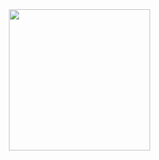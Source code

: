 <div align="center">
  <img height="250px" src="https://github-contributor-stats.vercel.app/api?username=yfyeung&combine_all_yearly_contributions=true&limit=9" />
</div>
